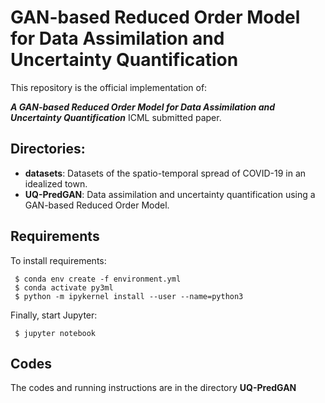# GAN-based Reduced Order Model for Data Assimilation and Uncertainty Quantification

This repository is the official implementation of: 

***A GAN-based Reduced Order Model for Data Assimilation and Uncertainty Quantification*** ICML submitted paper.

## Directories:

- **datasets**: Datasets of the spatio-temporal spread of COVID-19 in an idealized town. 
- **UQ-PredGAN**: Data assimilation and uncertainty quantification using a GAN-based Reduced Order Model.

## Requirements

To install requirements:

```setup
 $ conda env create -f environment.yml 
 $ conda activate py3ml
 $ python -m ipykernel install --user --name=python3
```

Finally, start Jupyter:

```start
 $ jupyter notebook
```
## Codes

The codes and running instructions are in the directory **UQ-PredGAN**


